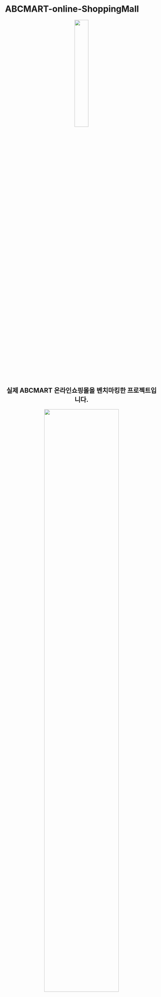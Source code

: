 # ABCMART-online-ShoppingMall

<p align="center"><img src="https://images.velog.io/images/ggujunhee/post/8c8e169f-4384-49a1-b251-9dfe90edc1bc/image.png" width="30%" height="30%">

<h2 align="center">실제 ABCMART 온라인쇼핑몰을 벤치마킹한 프로젝트입니다.</h2> 

<p align="center"><img src="https://images.velog.io/images/ggujunhee/post/463a5f18-3633-4b0c-a087-aa02beb2042e/localhost_8080_semi-project_main.jsp%20(1).png" width="70%" height="70%"></p>

## 기술스택
<img src="https://img.shields.io/badge/JAVA-007396?style=for-the-badge&logo=java&logoColor=white"> <img src="https://img.shields.io/badge/oracle-F80000?style=for-the-badge&logo=oracle&logoColor=white">
<img src="https://img.shields.io/badge/javascript-F7DF1E?style=for-the-badge&logo=javascript&logoColor=black">
<img src="https://img.shields.io/badge/html-E34F26?style=for-the-badge&logo=html5&logoColor=white">
<img src="https://img.shields.io/badge/css-1572B6?style=for-the-badge&logo=css3&logoColor=white">
<img src="https://img.shields.io/badge/bootstrap-7952B3?style=for-the-badge&logo=bootstrap&logoColor=white">
<img src="https://img.shields.io/badge/github-181717?style=for-the-badge&logo=github&logoColor=white">
<img src="https://img.shields.io/badge/apache tomcat-F8DC75?style=for-the-badge&logo=apachetomcat&logoColor=white">


## 개발환경

* bacend
  * java11
  * maven
  * commons-codec-1.15
  * commons-lang3-3.1
  * ojdbc11   
  * tomcat 10.0
 
## 시스템 구성도

## ERD

![image](https://user-images.githubusercontent.com/95058221/154501592-804ccf21-5d4f-4ca9-8e74-d570c1f31a22.png)

## 구현목적
* CRUD 구현 연습을 할 수 있는 커머스 사이트.
* 부트스트랩과 기본 HTML,CSS로 구현이 가능한 깔끔한 UI
* Model1 방식구현 경험.

## 주요 Role
- **카테고리별 상품조회**
- **상품 상세페이지 조회, 상품 수량 선택**
- **리뷰/ QnA 등록 및 삭제, 리뷰좋아요 기능 구현.**

## Author

* Website: heekyoung-kim.github.io
* Github: @heekyoung-kim
